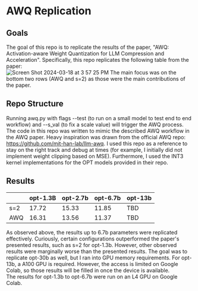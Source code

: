# AWQ Replication

## Goals
The goal of this repo is to replicate the results of the paper, "AWQ: Activation-aware Weight Quantization for LLM Compression and Acceleration". 
Specifically, this repo replicates the following table from the paper:\
![Screen Shot 2024-03-18 at 3 57 25 PM](https://github.com/Rohan-Narayan/AWQ_Replication/assets/59516165/e9b1e525-5585-467d-8bee-f812b4aa4987)
The main focus was on the bottom two rows (AWQ and s=2) as those were the main contributions of the paper.

## Repo Structure
Running awq.py with flags --test (to run on a small model to test end to end workflow) and --s_val (to fix a scale value) will trigger the AWQ process. The code in this repo was written
to mimic the described AWQ workflow in the AWQ paper. Heavy inspiration was drawn from the official AWQ repo: https://github.com/mit-han-lab/llm-awq. I used this repo as a reference to stay
on the right track and debug at times (for example, I initially did not implement weight clipping based on MSE). Furthermore, I used the INT3 kernel implementations for the OPT models provided
in their repo. 

## Results
|          | opt-1.3B | opt-2.7b | opt-6.7b | opt-13b
| -------- | ------- | ------- | ------- | ------- |
| s=2      |  17.72  |  15.33  |  11.85  |  TBD  |
| AWQ      |  16.31  |  13.56  |  11.37  |  TBD  |

As observed above, the results up to 6.7b parameters were replicated effectively. Curiously, certain configurations outperformed the paper's presented results, such as s=2 for opt-1.3b.
However, other observed results were marginally worse than the presented results. The goal was to replicate opt-30b as well, but I ran into GPU memory requirements. For opt-13b, a A100 GPU 
is required. However, the access is limited on Google Colab, so those results will be filled in once the device is available.\
The results for opt-1.3b to opt-6.7b were run on an L4 GPU on Google Colab. 


